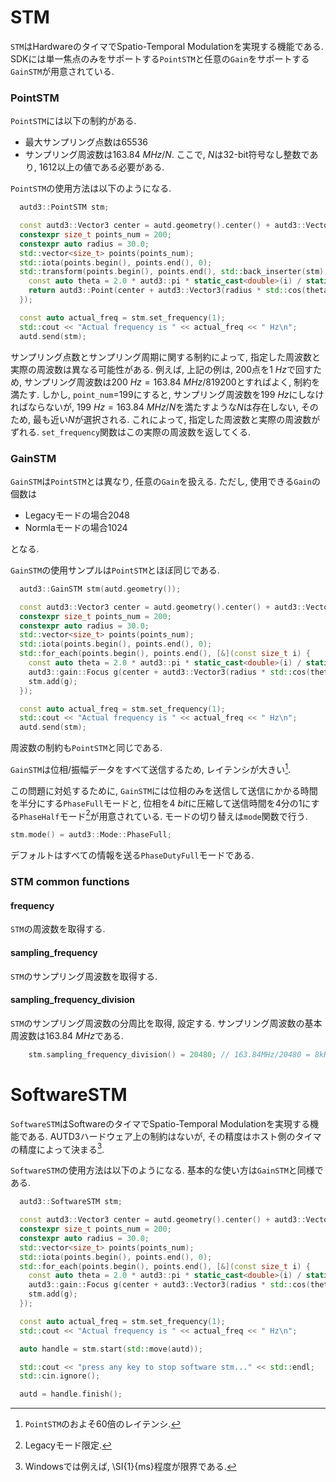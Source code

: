 # STM

`STM`はHardwareのタイマでSpatio-Temporal Modulationを実現する機能である.
SDKには単一焦点のみをサポートする`PointSTM`と任意の`Gain`をサポートする`GainSTM`が用意されている.

### PointSTM

`PointSTM`には以下の制約がある.
* 最大サンプリング点数は65536
* サンプリング周波数は$\SI{163.84}{MHz}/N$. ここで, $N$は32-bit符号なし整数であり, $1612$以上の値である必要がある.

`PointSTM`の使用方法は以下のようになる.
```cpp
  autd3::PointSTM stm;

  const autd3::Vector3 center = autd.geometry().center() + autd3::Vector3(0.0, 0.0, 150.0);
  constexpr size_t points_num = 200;
  constexpr auto radius = 30.0;
  std::vector<size_t> points(points_num);
  std::iota(points.begin(), points.end(), 0);
  std::transform(points.begin(), points.end(), std::back_inserter(stm), [&](const size_t i) {
    const auto theta = 2.0 * autd3::pi * static_cast<double>(i) / static_cast<double>(points_num);
    return autd3::Point(center + autd3::Vector3(radius * std::cos(theta), radius * std::sin(theta), 0));
  });

  const auto actual_freq = stm.set_frequency(1);
  std::cout << "Actual frequency is " << actual_freq << " Hz\n";
  autd.send(stm);
```

サンプリング点数とサンプリング周期に関する制約によって, 指定した周波数と実際の周波数は異なる可能性がある.
例えば, 上記の例は, 200点を$\SI{1}{Hz}$で回すため, サンプリング周波数は$\SI{200}{Hz}=\SI{163.84}{MHz}/819200$とすればよく, 制約を満たす.
しかし, `point_num`=199にすると, サンプリング周波数を$\SI{199}{Hz}$にしなければならないが, $\SI{199}{Hz}=\SI{163.84}{MHz}/N$を満たすような$N$は存在しない, そのため, 最も近い$N$が選択される.
これによって, 指定した周波数と実際の周波数がずれる.
`set_frequency`関数はこの実際の周波数を返してくる.

### GainSTM

`GainSTM`は`PointSTM`とは異なり, 任意の`Gain`を扱える.
ただし, 使用できる`Gain`の個数は

- Legacyモードの場合2048
- Normlaモードの場合1024

となる.

`GainSTM`の使用サンプルは`PointSTM`とほぼ同じである.
```cpp
  autd3::GainSTM stm(autd.geometry());

  const autd3::Vector3 center = autd.geometry().center() + autd3::Vector3(0.0, 0.0, 150.0);
  constexpr size_t points_num = 200;
  constexpr auto radius = 30.0;
  std::vector<size_t> points(points_num);
  std::iota(points.begin(), points.end(), 0);
  std::for_each(points.begin(), points.end(), [&](const size_t i) {
    const auto theta = 2.0 * autd3::pi * static_cast<double>(i) / static_cast<double>(points_num);
    autd3::gain::Focus g(center + autd3::Vector3(radius * std::cos(theta), radius * std::sin(theta), 0.0));
    stm.add(g);
  });

  const auto actual_freq = stm.set_frequency(1);
  std::cout << "Actual frequency is " << actual_freq << " Hz\n";
  autd.send(stm);
```
周波数の制約も`PointSTM`と同じである.

`GainSTM`は位相/振幅データをすべて送信するため, レイテンシが大きい[^fn_gain_seq].

この問題に対処するために, `GainSTM`には位相のみを送信して送信にかかる時間を半分にする`PhaseFull`モードと, 位相を$\SI{4}{bit}$に圧縮して送信時間を4分の1にする`PhaseHalf`モード[^phase_half]が用意されている.
モードの切り替えは`mode`関数で行う.

```cpp
stm.mode() = autd3::Mode::PhaseFull;
```

デフォルトはすべての情報を送る`PhaseDutyFull`モードである.

### STM common functions

#### frequency

`STM`の周波数を取得する.

#### sampling_frequency

`STM`のサンプリング周波数を取得する.

#### sampling_frequency_division

`STM`のサンプリング周波数の分周比を取得, 設定する.
サンプリング周波数の基本周波数は$\SI{163.84}{MHz}$である.

```cpp
    stm.sampling_frequency_division() = 20480; // 163.84MHz/20480 = 8kHz
```

# SoftwareSTM

`SoftwareSTM`はSoftwareのタイマでSpatio-Temporal Modulationを実現する機能である.
AUTD3ハードウェア上の制約はないが, その精度はホスト側のタイマの精度によって決まる[^timer_precision].

`SoftwareSTM`の使用方法は以下のようになる.
基本的な使い方は`GainSTM`と同様である.
```cpp
  autd3::SoftwareSTM stm;

  const autd3::Vector3 center = autd.geometry().center() + autd3::Vector3(0.0, 0.0, 150.0);
  constexpr size_t points_num = 200;
  constexpr auto radius = 30.0;
  std::vector<size_t> points(points_num);
  std::iota(points.begin(), points.end(), 0);
  std::for_each(points.begin(), points.end(), [&](const size_t i) {
    const auto theta = 2.0 * autd3::pi * static_cast<double>(i) / static_cast<double>(points_num);
    autd3::gain::Focus g(center + autd3::Vector3(radius * std::cos(theta), radius * std::sin(theta), 0.0));
    stm.add(g);
  });

  const auto actual_freq = stm.set_frequency(1);
  std::cout << "Actual frequency is " << actual_freq << " Hz\n";

  auto handle = stm.start(std::move(autd));

  std::cout << "press any key to stop software stm..." << std::endl;
  std::cin.ignore();

  autd = handle.finish();
```

[^fn_gain_seq]: `PointSTM`のおよそ60倍のレイテンシ.

[^phase_half]: Legacyモード限定.

[^timer_precision]: Windowsでは例えば, \SI{1}{ms}程度が限界である.
